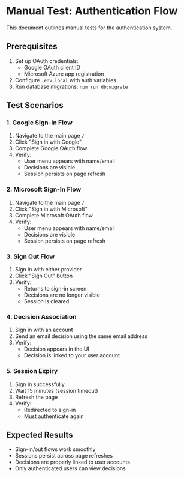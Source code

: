 # Manual Test: Authentication Flow

This document outlines manual tests for the authentication system.

## Prerequisites

1. Set up OAuth credentials:
   - Google OAuth client ID
   - Microsoft Azure app registration
2. Configure `.env.local` with auth variables
3. Run database migrations: `npm run db:migrate`

## Test Scenarios

### 1. Google Sign-In Flow

1. Navigate to the main page `/`
2. Click "Sign in with Google"
3. Complete Google OAuth flow
4. Verify:
   - User menu appears with name/email
   - Decisions are visible
   - Session persists on page refresh

### 2. Microsoft Sign-In Flow

1. Navigate to the main page `/`
2. Click "Sign in with Microsoft"
3. Complete Microsoft OAuth flow
4. Verify:
   - User menu appears with name/email
   - Decisions are visible
   - Session persists on page refresh

### 3. Sign Out Flow

1. Sign in with either provider
2. Click "Sign Out" button
3. Verify:
   - Returns to sign-in screen
   - Decisions are no longer visible
   - Session is cleared

### 4. Decision Association

1. Sign in with an account
2. Send an email decision using the same email address
3. Verify:
   - Decision appears in the UI
   - Decision is linked to your user account

### 5. Session Expiry

1. Sign in successfully
2. Wait 15 minutes (session timeout)
3. Refresh the page
4. Verify:
   - Redirected to sign-in
   - Must authenticate again

## Expected Results

- Sign-in/out flows work smoothly
- Sessions persist across page refreshes
- Decisions are properly linked to user accounts
- Only authenticated users can view decisions